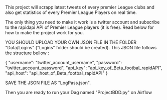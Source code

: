 This project will scrapp latest tweets of every premier League clubs and also get statistics of every Premier League Players on real time. 

The only thing you need to make it work is a twitter account and subscribe to the rapidapi API of Premier League players (it is free). Read below for how to make the project work for you.


YOU SHOULD UPLOAD YOUR OWN JSON FILE IN THE FOLDER "Data/Logins" ("Logins" folder should be created).
This JSON file follows the structure bellow : 

{
  "username": "twitter_account_username",
  "password": "twitter_account_password",
  "api_key": "api_key_of_Beta_footbal_rapidAPI",
  "api_host": "api_host_of_Beta_footbal_rapidAPI"
}





SAVE THE JSON FILE AS "LogPass.json".

Then you are ready to run your Dag named "ProjectBDD.py" on Airflow 

